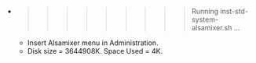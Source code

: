 * >>>>>>>>> Running inst-std-system-alsamixer.sh ...
  * Insert Alsamixer menu in Administration.
  * Disk size = 3644908K. Space Used = 4K.
